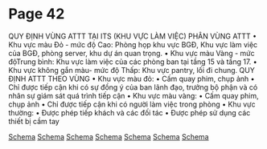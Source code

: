 # Page 42


QUY ĐỊNH VÙNG ATTT TẠI ITS (KHU VỰC LÀM VIỆC) PHÂN VÙNG ATTT
• Khu vực màu Đỏ - mức độ Cao:
Phòng họp khu vực BGĐ, Khu vực làm
việc của BGĐ, phòng server, khu dự án quan trọng.
• Khu vực màu Vàng - mức độTrung
bình: Khu vực làm việc của các phòng
ban tại tầng 15 và tầng 17.
• Khu vực không gắn màu- mức độ
Thấp: Khu vực pantry, lối đi chung.
QUY ĐỊNH ATTT THEO VÙNG
• Khu vực màu đỏ:
• Cấm quay phim, chụp ảnh
• Chỉ được tiếp cận khi có sự đồng ý của ban lãnh đạo, trưởng bộ phận
và có nhân sự giám sát quá trình tiếp cận
• Khu vực màu vàng:
• Cấm quay phim, chụp ảnh
• Chỉ được tiếp cận khi có người làm việc trong phòng • Khu vực thường:
• Được phép tiếp khách và các đối tác
• Được phép sử dụng các thiết bị cầm tay

[Schema](page_42_img_0.png)
[Schema](page_42_img_1.png)
[Schema](page_42_img_2.png)
[Schema](page_42_img_3.png)
[Schema](page_42_img_4.png)
[Schema](page_42_img_5.png)
[Schema](page_42_img_6.png)
